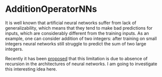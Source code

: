 # AdditionOperatorNNs

It is well known that artificial neural networks suffer from lack of generalizability, which means that they tend to make bad predictions for inputs, which are considerably different from the training inputs. As an example, one can consider addition of two integers: after training on small integers neural networks still struggle to predict the sum of two large integers. 

Recently it has been [proposed](https://openreview.net/forum?id=BkbY4psgg) that this limitation is due to absence of recursion in the architectures of neural networks. I am going to investigate this interesting idea here.
